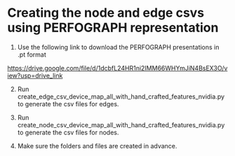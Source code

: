 # Creating the node and edge csvs using PERFOGRAPH representation

1. Use the following link to download the PERFOGRAPH presentations in .pt format

https://drive.google.com/file/d/1dcbfL24HR1ni2IMM66WHYmJiN4BsEX3O/view?usp=drive_link

2. Run create_edge_csv_device_map_all_with_hand_crafted_features_nvidia.py to generate the csv files for edges.

3. Run create_node_csv_device_map_all_with_hand_crafted_features_nvidia.py to generate the csv files for nodes.

4. Make sure the folders and files are created in advance. 